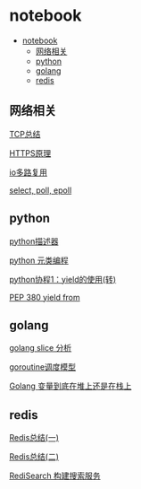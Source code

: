 # notebook

* [notebook](#notebook)
  * [网络相关](#%E7%BD%91%E7%BB%9C%E7%9B%B8%E5%85%B3)
  * [python](#python)
  * [golang](#golang)
  * [redis](#redis)



## 网络相关

[TCP总结](https://github.com/fpagyu/notebook/issues/1)

[HTTPS原理](https://github.com/fpagyu/notebook/issues/2)

[io多路复用](https://github.com/fpagyu/notebook/issues/8)

[select, poll, epoll](https://github.com/fpagyu/notebook/issues/14)

## python

[python描述器](https://github.com/fpagyu/notebook/issues/6)

[python 元类编程](https://github.com/fpagyu/notebook/issues/7)

[python协程1：yield的使用(转)](https://github.com/fpagyu/notebook/issues/9) 

[PEP 380 yield from](https://github.com/fpagyu/notebook/issues/10)

## golang

[golang slice 分析](https://github.com/fpagyu/notebook/issues/5)

[goroutine调度模型](https://github.com/fpagyu/notebook/issues/11) 

[Golang 变量到底在堆上还是在栈上](https://github.com/fpagyu/notebook/issues/13)

## redis

[Redis总结(一)](https://github.com/fpagyu/notebook/issues/3)

[Redis总结(二)](https://github.com/fpagyu/notebook/issues/4)

[RediSearch 构建搜索服务](https://github.com/fpagyu/notebook/issues/12)
